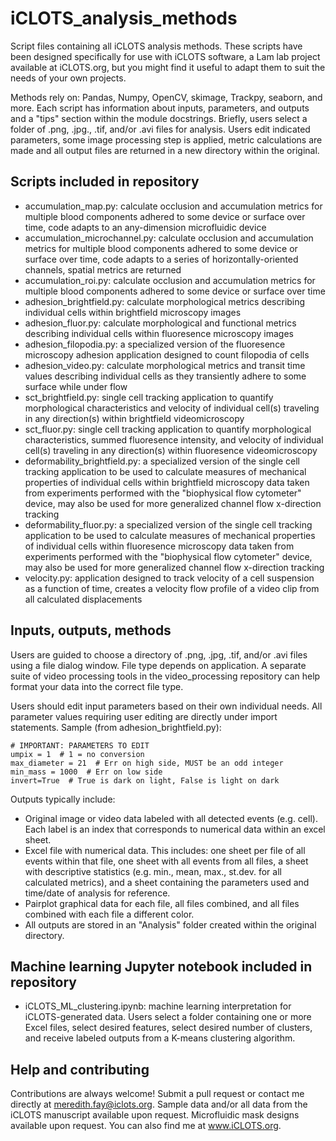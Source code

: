 # iCLOTS_analysis_methods
Script files containing all iCLOTS analysis methods.
These scripts have been designed specifically for use with iCLOTS software, a Lam lab project available at iCLOTS.org, but you might find it useful to adapt them to suit the needs of your own projects.

Methods rely on: Pandas, Numpy, OpenCV, skimage, Trackpy, seaborn, and more.
Each script has information about inputs, parameters, and outputs and a "tips" section within the module docstrings. Briefly, users select a folder of .png, .jpg., .tif, and/or .avi files for analysis. Users edit indicated parameters, some image processing step is applied, metric calculations are made and all output files are returned in a new directory within the original.

## Scripts included in repository
- accumulation_map.py: calculate occlusion and accumulation metrics for multiple blood components adhered to some device or surface over time, code adapts to an any-dimension microfluidic device
- accumulation_microchannel.py: calculate occlusion and accumulation metrics for multiple blood components adhered to some device or surface over time, code adapts to a series of horizontally-oriented channels, spatial metrics are returned
- accumulation_roi.py: calculate occlusion and accumulation metrics for multiple blood components adhered to some device or surface over time
- adhesion_brightfield.py: calculate morphological metrics describing individual cells within brightfield microscopy images
- adhesion_fluor.py: calculate morphological and functional metrics describing individual cells within fluoresence microscopy images
- adhesion_filopodia.py: a specialized version of the fluoresence microscopy adhesion application designed to count filopodia of cells
- adhesion_video.py: calculate morphological metrics and transit time values describing individual cells as they transiently adhere to some surface while under flow
- sct_brightfield.py: single cell tracking application to quantify morphological characteristics and velocity of individual cell(s) traveling in any direction(s) within brightfield videomicroscopy
- sct_fluor.py: single cell tracking application to quantify morphological characteristics, summed fluoresence intensity, and velocity of individual cell(s) traveling in any direction(s) within fluoresence videomicroscopy
- deformability_brightfield.py: a specialized version of the single cell tracking application to be used to calculate measures of mechanical properties of individual cells within brightfield microscopy data taken from experiments performed with the "biophysical flow cytometer" device, may also be used for more generalized channel flow x-direction tracking
- deformability_fluor.py: a specialized version of the single cell tracking application to be used to calculate measures of mechanical properties of individual cells within fluoresence microscopy data taken from experiments performed with the "biophysical flow cytometer" device, may also be used for more generalized channel flow x-direction tracking
- velocity.py: application designed to track velocity of a cell suspension as a function of time, creates a velocity flow profile of a video clip from all calculated displacements

## Inputs, outputs, methods
Users are guided to choose a directory of .png, .jpg, .tif, and/or .avi files using a file dialog window. File type depends on application. A separate suite of video processing tools in the video_processing repository can help format your data into the correct file type.

Users should edit input parameters based on their own individual needs. All parameter values requiring user editing are directly under import statements. Sample (from adhesion_brightfield.py):

```
# IMPORTANT: PARAMETERS TO EDIT
umpix = 1  # 1 = no conversion
max_diameter = 21  # Err on high side, MUST be an odd integer
min_mass = 1000  # Err on low side
invert=True  # True is dark on light, False is light on dark

```

Outputs typically include:
- Original image or video data labeled with all detected events (e.g. cell). Each label is an index that corresponds to numerical data within an excel sheet.
- Excel file with numerical data. This includes: one sheet per file of all events within that file, one sheet with all events from all files, a sheet with descriptive statistics (e.g. min., mean, max., st.dev. for all calculated metrics), and a sheet containing the parameters used and time/date of analysis for reference.
- Pairplot graphical data for each file, all files combined, and all files combined with each file a different color.
- All outputs are stored in an "Analysis" folder created within the original directory.

## Machine learning Jupyter notebook included in repository
- iCLOTS_ML_clustering.ipynb: machine learning interpretation for iCLOTS-generated data. Users select a folder containing one or more Excel files, select desired features, select desired number of clusters, and receive labeled outputs from a K-means clustering algorithm.

## Help and contributing
Contributions are always welcome! Submit a pull request or contact me directly at meredith.fay@iclots.org. Sample data and/or all data from the iCLOTS manuscript available upon request. Microfluidic mask designs available upon request. You can also find me at www.iCLOTS.org.
